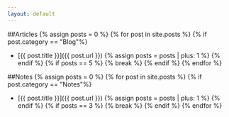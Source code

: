 ```yaml
---
layout: default
---
```


##Articles
{% assign posts = 0 %} {% for post in site.posts %} {% if post.category == "Blog"%}

* [{{ post.title }}]({{ post.url }}) {% assign posts = posts | plus: 1 %} {% endif %} {% if posts == 5 %} {% break %} {% endif %}
{% endfor %}

##Notes 
{% assign posts = 0 %} {% for post in site.posts %} {% if post.category == "Notes"%}

* [{{ post.title }}]({{ post.url }}) {% assign posts = posts | plus: 1 %} {% endif %} {% if posts == 3 %} {% break %} {% endif %}
{% endfor %}


